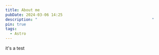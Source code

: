 ```yaml
---
title: About me
pubDate: 2024-03-06 14:25
description: "                                                  "
pin: true
tags:
  - Astro
---
```


it's a test